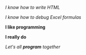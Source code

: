*I know how to write HTML*

_I know how to debug Excel formulas_

**I like programming**

__I really do__


_Let's all **program** together_
